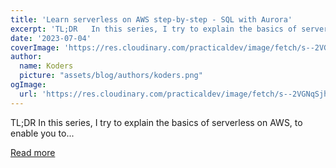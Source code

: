 ```yaml
---
title: 'Learn serverless on AWS step-by-step - SQL with Aurora'
excerpt: 'TL;DR   In this series, I try to explain the basics of serverless on AWS, to enable you to...'
date: '2023-07-04'
coverImage: 'https://res.cloudinary.com/practicaldev/image/fetch/s--2VGNqSjh--/c_imagga_scale,f_auto,fl_progressive,h_420,q_auto,w_1000/https://raw.githubusercontent.com/pchol22/kumo-articles/master/blog-posts/learn-serverless/aurora/assets/cover.png'
author:
  name: Koders
  picture: "assets/blog/authors/koders.png"
ogImage:
  url: 'https://res.cloudinary.com/practicaldev/image/fetch/s--2VGNqSjh--/c_imagga_scale,f_auto,fl_progressive,h_420,q_auto,w_1000/https://raw.githubusercontent.com/pchol22/kumo-articles/master/blog-posts/learn-serverless/aurora/assets/cover.png'
---
```


TL;DR   In this series, I try to explain the basics of serverless on AWS, to enable you to...

[Read more](https://dev.to/kumo/learn-serverless-on-aws-step-by-step-sql-with-aurora-5hn1)
